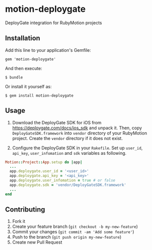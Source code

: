 # motion-deploygate

DeployGate integration for RubyMotion projects

## Installation

Add this line to your application's Gemfile:

    gem 'motion-deploygate'

And then execute:

    $ bundle

Or install it yourself as:

    $ gem install motion-deploygate

## Usage

1. Download the DeployGate SDK for iOS from https://deploygate.com/docs/ios_sdk and unpack it. Then, copy `DeployGateSDK.framework` into `vendor` directory of your RubyMotion project. Create the `vendor` directory if it does not exist.

2. Configure the DeployGate SDK in your `Rakefile`. Set up `user_id`, `api_key`, `user_infomation` and `sdk` variables as following.

```ruby
Motion::Project::App.setup do |app|
  ...
  app.deploygate.user_id = '<user_id>'
  app.deploygate.api_key = '<api_key>'
  app.deploygate.user_infomation = true # or false
  app.deploygate.sdk = 'vendor/DeployGateSDK.framework'
  ...
end
```

## Contributing

1. Fork it
2. Create your feature branch (`git checkout -b my-new-feature`)
3. Commit your changes (`git commit -am 'Add some feature'`)
4. Push to the branch (`git push origin my-new-feature`)
5. Create new Pull Request
